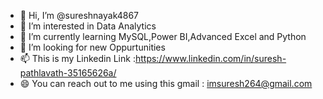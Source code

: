 - 👋 Hi, I’m @sureshnayak4867
- 👀 I’m interested in Data Analytics
- 🌱 I’m currently learning MySQL,Power BI,Advanced Excel and Python
- 💞️ I’m looking for new Oppurtunities
- 📫 This is my Linkedin Link :https://www.linkedin.com/in/suresh-pathlavath-35165626a/
- 😄 You can reach out to me using this gmail : imsuresh264@gmail.com
  

<!---
sureshnayak4867/sureshnayak4867 is a ✨ special ✨ repository because its `README.md` (this file) appears on your GitHub profile.
You can click the Preview link to take a look at your changes.
--->
